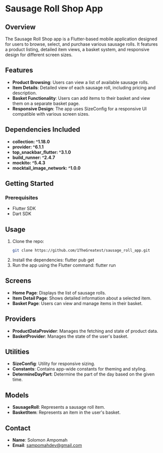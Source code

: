 # Sausage Roll Shop App

## Overview
The Sausage Roll Shop app is a Flutter-based mobile application designed for users to browse, select, and purchase various sausage rolls. It features a product listing, detailed item views, a basket system, and responsive design for different screen sizes.

## Features
- **Product Browsing**: Users can view a list of available sausage rolls.
- **Item Details**: Detailed view of each sausage roll, including pricing and description.
- **Basket Functionality**: Users can add items to their basket and view them on a separate basket page.
- **Responsive Design**: The app uses SizeConfig for a responsive UI compatible with various screen sizes.

## Dependencies Included
- **collection: ^1.18.0**
- **provider: ^6.1.1**
- **top_snackbar_flutter: ^3.1.0**
- **build_runner: ^2.4.7**
- **mockito: ^5.4.3**
- **mocktail_image_network: ^1.0.0**


## Getting Started
### Prerequisites
- Flutter SDK
- Dart SDK

## Usage
1. Clone the repo:
   ```bash
   git clone https://github.com/1TheGreatest/sausage_roll_app.git
2. Install the dependencies: flutter pub get
3. Run the app using the Flutter command: flutter run

## Screens
- **Home Page**: Displays the list of sausage rolls.
- **Item Detail Page**: Shows detailed information about a selected item.
- **Basket Page**: Users can view and manage items in their basket.

## Providers
- **ProductDataProvider**: Manages the fetching and state of product data.
- **BasketProvider**: Manages the state of the user's basket.

## Utilities
- **SizeConfig**: Utility for responsive sizing.
- **Constants**: Contains app-wide constants for theming and styling.
- **DetermineDayPart**: Determine the part of the day based on the given time.

## Models
- **SausageRoll**: Represents a sausage roll item.
- **BasketItem**: Represents an item in the user's basket.

## Contact
- **Name**: Solomon Ampomah
- **Email**: sampomahdev@gmail.com